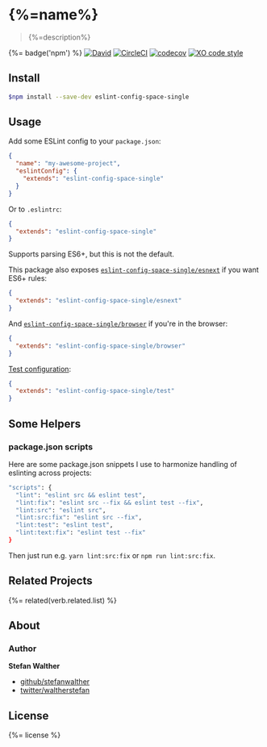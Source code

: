 # {%=name%}

> {%=description%}

{%= badge('npm') %}
[![David](https://img.shields.io/david/stefanwalther/eslint-config-space-single.svg)](https://github.com/stefanwalther/eslint-config-space-single)
[![CircleCI](https://img.shields.io/circleci/project/github/stefanwalther/eslint-config-space-single.svg)](https://circleci.com/gh/stefanwalther/eslint-config-space-single/tree/master)
[![codecov](https://codecov.io/gh/stefanwalther/eslint-config-space-single/branch/master/graph/badge.svg)](https://codecov.io/gh/stefanwalther/eslint-config-space-single)
[![XO code style](https://img.shields.io/badge/code_style-XO--space-5ed9c7.svg)](https://github.com/sindresorhus/eslint-config-xo-space)


## Install

```sh
$npm install --save-dev eslint-config-space-single
```

## Usage

Add some ESLint config to your `package.json`:

```json
{
  "name": "my-awesome-project",
  "eslintConfig": {
    "extends": "eslint-config-space-single"
  }
}
```

Or to `.eslintrc`:

```json
{
  "extends": "eslint-config-space-single"
}
```

Supports parsing ES6+, but this is not the default.

This package also exposes [`eslint-config-space-single/esnext`](src/esnext.js) if you want ES6+ rules:

```json
{
  "extends": "eslint-config-space-single/esnext"
}
```

And [`eslint-config-space-single/browser`](src/browser.js) if you're in the browser:

```json
{
  "extends": "eslint-config-space-single/browser"
}
```

[Test configuration](src/test.js):

```json
{
  "extends": "eslint-config-space-single/test"
}
```

## Some Helpers

### package.json scripts

Here are some package.json snippets I use to harmonize handling of eslinting across projects:

```sh
"scripts": {
  "lint": "eslint src && eslint test",
  "lint:fix": "eslint src --fix && eslint test --fix",
  "lint:src": "eslint src",
  "lint:src:fix": "eslint src --fix",
  "lint:test": "eslint test",
  "lint:text:fix": "eslint test --fix"
}
```

Then just run e.g. `yarn lint:src:fix` or `npm run lint:src:fix`.

## Related Projects

{%= related(verb.related.list) %}

## About

### Author

**Stefan Walther**

* [github/stefanwalther](https://github.com/stefanwalther)
* [twitter/waltherstefan](http://twitter.com/waltherstefan)

## License
{%= license %}
